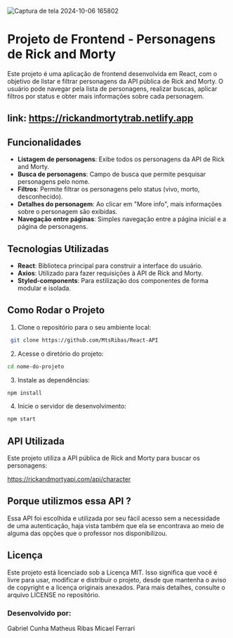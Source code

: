 ![Captura de tela 2024-10-06 165802](https://github.com/user-attachments/assets/671c0296-dea5-450c-97c0-61f1e1badfdf)

# Projeto de Frontend - Personagens de Rick and Morty

Este projeto é uma aplicação de frontend desenvolvida em React, com o objetivo de listar e filtrar personagens da API pública de Rick and Morty. O usuário pode navegar pela lista de personagens, realizar buscas, aplicar filtros por status e obter mais informações sobre cada personagem.

## link: https://rickandmortytrab.netlify.app

## Funcionalidades


- **Listagem de personagens**: Exibe todos os personagens da API de Rick and Morty.
- **Busca de personagens**: Campo de busca que permite pesquisar personagens pelo nome.
- **Filtros**: Permite filtrar os personagens pelo status (vivo, morto, desconhecido).
- **Detalhes do personagem**: Ao clicar em "More info", mais informações sobre o personagem são exibidas.
- **Navegação entre páginas**: Simples navegação entre a página inicial e a página de personagens.

## Tecnologias Utilizadas

- **React**: Biblioteca principal para construir a interface do usuário.
- **Axios**: Utilizado para fazer requisições à API de Rick and Morty.
- **Styled-components**: Para estilização dos componentes de forma modular e isolada.

## Como Rodar o Projeto

1. Clone o repositório para o seu ambiente local:
```bash
 git clone https://github.com/MtsRibas/React-API
```

2. Acesse o diretório do projeto:
```bash
cd nome-do-projeto
```

3. Instale as dependências:
```bash
npm install
```

4. Inicie o servidor de desenvolvimento:
```bash
npm start
```

## API Utilizada
Este projeto utiliza a API pública de Rick and Morty para buscar os personagens:

https://rickandmortyapi.com/api/character

## Porque utilizmos essa API ?

Essa API foi escolhida e utilizada por seu fácil acesso sem a necessidade de uma autenticação, haja vista também que ela se encontrava ao meio de 
alguma das opções que o professor nos disponibilizou.

## Licença 

Este projeto está licenciado sob a Licença MIT. Isso significa que você é livre para usar, modificar e distribuir o projeto, desde que mantenha o aviso de copyright e a licença originais anexados. Para mais detalhes, consulte o arquivo LICENSE no repositório.

### Desenvolvido por:

Gabriel Cunha
Matheus Ribas
Micael Ferrari

